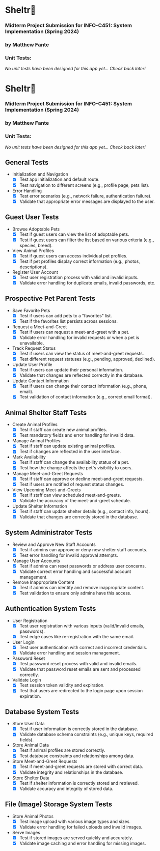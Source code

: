 # Sheltr🐾 
### Midterm Project Submission for INFO-C451: System Implementation (Spring 2024)
### by Matthew Fante

### Unit Tests:
_No unit tests have been designed for this app yet... Check back later!_

# Sheltr🐾
### Midterm Project Submission for INFO-C451: System Implementation (Spring 2024)
### by Matthew Fante
### Unit Tests:
_No unit tests have been designed for this app yet... Check back later!_

## General Tests
- Initialization and Navigation
    - [x] Test app initialization and default route.
    - [x] Test navigation to different screens (e.g., profile page, pets list).
- Error Handling
    - [x] Test error scenarios (e.g., network failure, authentication failure).
    - [x] Validate that appropriate error messages are displayed to the user.

## Guest User Tests
- Browse Adoptable Pets
    - [x] Test if guest users can view the list of adoptable pets.
    - [x] Test if guest users can filter the list based on various criteria (e.g., species, breed).
- View Animal Profiles
    - [x] Test if guest users can access individual pet profiles.
    - [x] Test if pet profiles display correct information (e.g., photos, descriptions).
- Register User Account
    - [x] Test user registration process with valid and invalid inputs.
    - [x] Validate error handling for duplicate emails, invalid passwords, etc.

## Prospective Pet Parent Tests
- Save Favorite Pets
    - [x] Test if users can add pets to a "favorites" list.
    - [x] Test if the favorites list persists across sessions.
- Request a Meet-and-Greet
    - [x] Test if users can request a meet-and-greet with a pet.
    - [x] Validate error handling for invalid requests or when a pet is unavailable.
- Track Request Status
    - [x] Test if users can view the status of meet-and-greet requests.
    - [x] Test different request statuses (e.g., pending, approved, declined).
- Update User Profile
    - [x] Test if users can update their personal information.
    - [x] Validate that changes are reflected correctly in the database.
- Update Contact Information
    - [x] Test if users can change their contact information (e.g., phone, email).
    - [x] Test validation of contact information (e.g., correct email format).

## Animal Shelter Staff Tests
- Create Animal Profiles
    - [x] Test if staff can create new animal profiles.
    - [x] Test mandatory fields and error handling for invalid data.
- Manage Animal Profiles
    - [x] Test if staff can update existing animal profiles.
    - [x] Test if changes are reflected in the user interface.
- Mark Availability
    - [x] Test if staff can change the availability status of a pet.
    - [x] Test how the change affects the pet's visibility to users.
- Manage Meet-and-Greet Requests
    - [x] Test if staff can approve or decline meet-and-greet requests.
    - [x] Test if users are notified of request status changes.
- View Upcoming Meet-and-Greets
    - [x] Test if staff can view scheduled meet-and-greets.
    - [x] Validate the accuracy of the meet-and-greet schedule.
- Update Shelter Information
    - [x] Test if staff can update shelter details (e.g., contact info, hours).
    - [x] Validate that changes are correctly stored in the database.

## System Administrator Tests
- Review and Approve New Staff Accounts
    - [x] Test if admins can approve or deny new shelter staff accounts.
    - [x] Test error handling for invalid approval attempts.
- Manage User Accounts
    - [x] Test if admins can reset passwords or address user concerns.
    - [x] Validate correct error handling and successful account management.
- Remove Inappropriate Content
    - [x] Test if admins can identify and remove inappropriate content.
    - [x] Test validation to ensure only admins have this access.

## Authentication System Tests
- User Registration
    - [x] Test user registration with various inputs (valid/invalid emails, passwords).
    - [x] Test edge cases like re-registration with the same email.
- User Login
    - [x] Test user authentication with correct and incorrect credentials.
    - [x] Validate error handling and session management.
- Password Reset
    - [x] Test password reset process with valid and invalid emails.
    - [x] Validate that password reset emails are sent and processed correctly.
- Validate Login
    - [x] Test session token validity and expiration.
    - [x] Test that users are redirected to the login page upon session expiration.

## Database System Tests
- Store User Data
    - [x] Test if user information is correctly stored in the database.
    - [x] Validate database schema constraints (e.g., unique keys, required fields).
- Store Animal Data
    - [x] Test if animal profiles are stored correctly.
    - [x] Test database constraints and relationships among data.
- Store Meet-and-Greet Requests
    - [x] Test if meet-and-greet requests are stored with correct data.
    - [x] Validate integrity and relationships in the database.
- Store Shelter Data
    - [x] Test if shelter information is correctly stored and retrieved.
    - [x] Validate accuracy and integrity of stored data.

## File (Image) Storage System Tests
- Store Animal Photos
    - [x] Test image upload with various image types and sizes.
    - [x] Validate error handling for failed uploads and invalid images.
- Serve Images
    - [x] Test if stored images are served quickly and accurately.
    - [x] Validate image caching and error handling for missing images.
